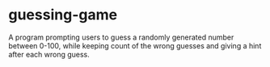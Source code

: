 # guessing-game

A program prompting users to guess a randomly generated number between 0-100, while keeping count of the wrong guesses and giving a hint after each wrong guess.
